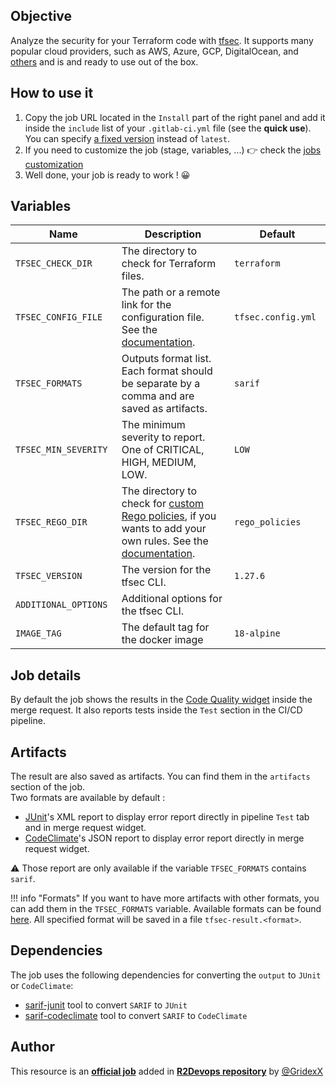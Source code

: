 ## Objective

Analyze the security for your Terraform code with [tfsec](https://github.com/aquasecurity/tfsec). It supports many popular cloud providers, such as AWS, Azure, GCP, DigitalOcean, and [others](https://github.com/aquasecurity/tfsec#included-checks) and is and ready to use out of the box.

## How to use it

1. Copy the job URL located in the `Install` part of the right panel and add it inside the `include` list of your `.gitlab-ci.yml` file (see the **quick use**). You can specify [a fixed version](https://docs.r2devops.io/get-started/use-templates/#versioning) instead of `latest`.
1. If you need to customize the job (stage, variables, ...) 👉 check the [jobs
   customization](https://docs.r2devops.io/get-started/use-templates/#job-templates-customization)
1. Well done, your job is ready to work ! 😀

## Variables

| Name | Description | Default |
| ---- | ----------- | ------- |
| `TFSEC_CHECK_DIR` | The directory to check for Terraform files. | `terraform` |
| `TFSEC_CONFIG_FILE` <img width=100/> | The path or a remote link for the configuration file. See the [documentation](https://aquasecurity.github.io/tfsec/v1.27.6/guides/configuration/config/). <img width=175/>| `tfsec.config.yml` <img width=100/>|
| `TFSEC_FORMATS` | Outputs format list. Each format should be separate by a comma and are saved as artifacts. | `sarif` |
| `TFSEC_MIN_SEVERITY` | The minimum severity to report. One of CRITICAL, HIGH, MEDIUM, LOW. | `LOW` |
| `TFSEC_REGO_DIR` | The directory to check for [custom Rego policies](https://aquasecurity.github.io/tfsec/v1.27.6/guides/rego/rego/), if you wants to add your own rules. See the [documentation](https://www.openpolicyagent.org/docs/latest/policy-language/).  | `rego_policies` |
| `TFSEC_VERSION` | The version for the tfsec CLI. | `1.27.6` |
| `ADDITIONAL_OPTIONS` | Additional options for  the tfsec CLI. | ` ` |
| `IMAGE_TAG` | The default tag for the docker image | `18-alpine` |

## Job details

By default the job shows the results in the [Code Quality widget](https://docs.gitlab.com/ee/ci/testing/code_quality.html#code-quality-widget) inside the merge request. It also reports tests inside the `Test` section in the CI/CD pipeline.

## Artifacts

The result are also saved as artifacts. You can find them in the `artifacts` section of the job.  
Two formats are available by default :
- [JUnit](https://junit.org/junit5/)'s XML report to display error report directly in pipeline `Test` tab and in
merge request widget.
- [CodeClimate](https://codeclimate.com/quality)'s JSON report to display error report directly in merge request widget.

⚠️ Those report are only available if the variable `TFSEC_FORMATS` contains `sarif`.

!!! info "Formats"
    If you want to have more artifacts with other formats, you can add them in the `TFSEC_FORMATS` variable. Available formats can be found [here](https://aquasecurity.github.io/tfsec/v1.27.6/guides/usage/). All specified format will be saved in a file `tfsec-result.<format>`.

## Dependencies

The job uses the following dependencies for converting the `output` to `JUnit` or `CodeClimate`:
- [sarif-junit](https://www.npmjs.com/package/sarif-junit) tool to convert `SARIF` to `JUnit`
- [sarif-codeclimate](https://www.npmjs.com/package/sarif-codeclimate) tool to convert `SARIF` to `CodeClimate`


## Author
This resource is an **[official job](https://docs.r2devops.io/get-started/faq/#use-a-template)** added in [**R2Devops repository**](https://gitlab.com/r2devops/hub) by [@GridexX](https://gitlab.com/GridexX)
